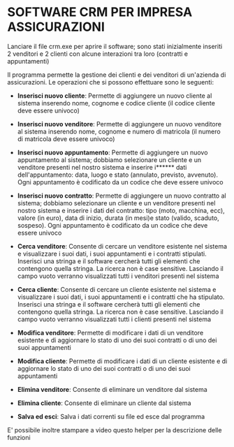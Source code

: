 # SOFTWARE CRM PER IMPRESA ASSICURAZIONI

Lanciare il file crm.exe per aprire il software; sono stati inizialmente inseriti 2 venditori e 2 clienti con alcune interazioni tra loro (contratti e appuntamenti)

Il programma permette la gestione dei clienti e dei venditori di un'azienda di assicurazioni. Le operazioni che si possono effettuare sono le seguenti:


- **Inserisci nuovo cliente**: Permette di aggiungere un nuovo cliente al sistema inserendo nome, cognome e codice cliente (il codice cliente deve essere univoco)

- **Inserisci nuovo venditore**: Permette di aggiungere un nuovo venditore al sistema inserendo nome, cognome e numero di matricola (il numero di matricola deve essere univoco)

- **Inserisci nuovo appuntamento**: Permette di aggiungere un nuovo appuntamento al sistema; dobbiamo selezionare un cliente e un venditore presenti nel nostro sistema e inserire i****** dati dell'appuntamento: data, luogo e stato (annulato, previsto, avvenuto). Ogni appuntamento è codificato da un codice che deve essere univoco
	
- **Inserisci nuovo contratto**: Permette di aggiungere un nuovo contratto al sistema; dobbiamo selezionare un cliente e un venditore presenti nel nostro sistema e inserire i dati del contratto: tipo (moto, macchina, ecc), valore (in euro), data di inizio, durata (in mesi)e stato (valido, scaduto, sospeso). Ogni appuntamento è codificato da un codice che deve essere univoco

- **Cerca venditore**: Consente di cercare un venditore esistente nel sistema e visualizzare i suoi dati, i suoi appuntamenti e i contratti stipulati. Inserisci una stringa e il software cercherà tutti gli elementi che contengono quella stringa. La ricerca non è case sensitive. Lasciando il campo vuoto verranno visualizzati tutti i venditori presenti nel sistema

- **Cerca cliente**: Consente di cercare un cliente esistente nel sistema e visualizzare i suoi dati, i suoi appuntamenti e i contratti che ha stipulato. Inserisci una stringa e il software cercherà tutti gli elementi che contengono quella stringa. La ricerca non è case sensitive. Lasciando il campo vuoto verranno visualizzati tutti i clienti presenti nel sistema

- **Modifica venditore**: Permette di modificare i dati di un venditore esistente e di aggiornare lo stato di uno dei suoi contratti o di uno dei suoi appuntamenti

- **Modifica cliente**: Permette di modificare i dati di un cliente esistente e di aggiornare lo stato di uno dei suoi contratti o di uno dei suoi appuntamenti

- **Elimina venditore**: Consente di eliminare un venditore dal sistema

- **Elimina cliente**: Consente di eliminare un cliente dal sistema

- **Salva ed esci**: Salva i dati correnti su file ed esce dal programma


E' possibile inoltre stampare a video questo helper per la descrizione delle funzioni